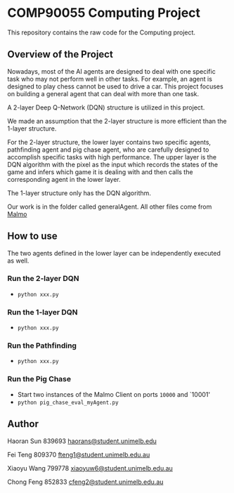 # COMP90055 Computing Project

This repository contains the raw code for the Computing project.


## Overview of the Project

Nowadays, most of the AI agents are designed to deal with one specific task who may not perform well in other tasks. For example, an agent is designed to play chess cannot be used to drive a car. This project focuses on building a general agent that can deal with more than one task.

A 2-layer Deep Q-Network (DQN) structure is utilized in this project. 

We made an assumption that the 2-layer structure is more efficient than the 1-layer structure. 

For the 2-layer structure, the lower layer contains two specific agents, pathfinding agent and pig chase agent, who are carefully designed to accomplish specific tasks with high performance. The upper layer is the DQN algorithm with the pixel as the input which records the states of the game and infers which game it is dealing with and then calls the corresponding agent in the lower layer. 

The 1-layer structure only has the DQN algorithm. 

Our work is in the folder called generalAgent. All other files come from [Malmo](https://github.com/Microsoft/malmo)

## How to use

The two agents defined in the lower layer can be independently executed as well.

### Run the 2-layer DQN

* `python xxx.py`

### Run the 1-layer DQN

* `python xxx.py`

### Run the Pathfinding

* `python xxx.py`

### Run the Pig Chase

* Start two instances of the Malmo Client on ports `10000` and `10001'
* `python pig_chase_eval_myAgent.py`

## Author

Haoran Sun 839693
haorans@student.unimelb.edu

Fei Teng 809370
fteng1@student.unimelb.edu.au

Xiaoyu Wang 799778
xiaoyuw6@student.unimelb.edu.au

Chong Feng 852833
cfeng2@student.unimelb.edu.au



